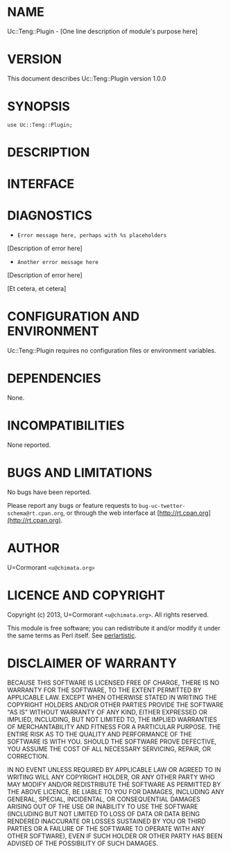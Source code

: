 # NAME

Uc::Teng::Plugin - \[One line description of module's purpose here\]



# VERSION

This document describes Uc::Teng::Plugin version 1.0.0



# SYNOPSIS

    use Uc::Teng::Plugin;

    

# DESCRIPTION



# INTERFACE 



# DIAGNOSTICS

- `Error message here, perhaps with %s placeholders`

\[Description of error here\]

- `Another error message here`

\[Description of error here\]

\[Et cetera, et cetera\]



# CONFIGURATION AND ENVIRONMENT

Uc::Teng::Plugin requires no configuration files or environment variables.



# DEPENDENCIES

None.



# INCOMPATIBILITIES

None reported.



# BUGS AND LIMITATIONS

No bugs have been reported.

Please report any bugs or feature requests to
`bug-uc-twetter-schema@rt.cpan.org`, or through the web interface at
[http://rt.cpan.org](http://rt.cpan.org).



# AUTHOR

U=Cormorant  `<u@chimata.org>`



# LICENCE AND COPYRIGHT

Copyright (c) 2013, U=Cormorant `<u@chimata.org>`. All rights reserved.

This module is free software; you can redistribute it and/or
modify it under the same terms as Perl itself. See [perlartistic](http://search.cpan.org/perldoc?perlartistic).



# DISCLAIMER OF WARRANTY

BECAUSE THIS SOFTWARE IS LICENSED FREE OF CHARGE, THERE IS NO WARRANTY
FOR THE SOFTWARE, TO THE EXTENT PERMITTED BY APPLICABLE LAW. EXCEPT WHEN
OTHERWISE STATED IN WRITING THE COPYRIGHT HOLDERS AND/OR OTHER PARTIES
PROVIDE THE SOFTWARE "AS IS" WITHOUT WARRANTY OF ANY KIND, EITHER
EXPRESSED OR IMPLIED, INCLUDING, BUT NOT LIMITED TO, THE IMPLIED
WARRANTIES OF MERCHANTABILITY AND FITNESS FOR A PARTICULAR PURPOSE. THE
ENTIRE RISK AS TO THE QUALITY AND PERFORMANCE OF THE SOFTWARE IS WITH
YOU. SHOULD THE SOFTWARE PROVE DEFECTIVE, YOU ASSUME THE COST OF ALL
NECESSARY SERVICING, REPAIR, OR CORRECTION.

IN NO EVENT UNLESS REQUIRED BY APPLICABLE LAW OR AGREED TO IN WRITING
WILL ANY COPYRIGHT HOLDER, OR ANY OTHER PARTY WHO MAY MODIFY AND/OR
REDISTRIBUTE THE SOFTWARE AS PERMITTED BY THE ABOVE LICENCE, BE
LIABLE TO YOU FOR DAMAGES, INCLUDING ANY GENERAL, SPECIAL, INCIDENTAL,
OR CONSEQUENTIAL DAMAGES ARISING OUT OF THE USE OR INABILITY TO USE
THE SOFTWARE (INCLUDING BUT NOT LIMITED TO LOSS OF DATA OR DATA BEING
RENDERED INACCURATE OR LOSSES SUSTAINED BY YOU OR THIRD PARTIES OR A
FAILURE OF THE SOFTWARE TO OPERATE WITH ANY OTHER SOFTWARE), EVEN IF
SUCH HOLDER OR OTHER PARTY HAS BEEN ADVISED OF THE POSSIBILITY OF
SUCH DAMAGES.
